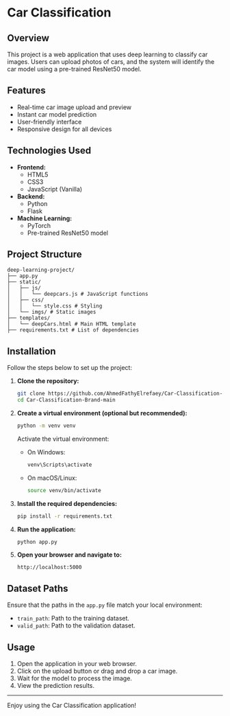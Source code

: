 # Car Classification

## Overview
This project is a web application that uses deep learning to classify car images. Users can upload photos of cars, and the system will identify the car model using a pre-trained ResNet50 model.

## Features
- Real-time car image upload and preview
- Instant car model prediction
- User-friendly interface
- Responsive design for all devices

## Technologies Used
- **Frontend:**
  - HTML5
  - CSS3
  - JavaScript (Vanilla)
- **Backend:**
  - Python
  - Flask
- **Machine Learning:**
  - PyTorch 
  - Pre-trained ResNet50 model

## Project Structure
```
deep-learning-project/
├── app.py 
├── static/
│   ├── js/
│   │   └── deepcars.js # JavaScript functions
│   ├── css/
│   │   └── style.css # Styling
│   └── imgs/ # Static images
├── templates/
│   └── deepCars.html # Main HTML template
├── requirements.txt # List of dependencies
```

## Installation
Follow the steps below to set up the project:

1. **Clone the repository:**
   ```bash
   git clone https://github.com/AhmedFathyElrefaey/Car-Classification-Brand.git
   cd Car-Classification-Brand-main
   ```

2. **Create a virtual environment (optional but recommended):**
   ```bash
   python -m venv venv
   ```
   Activate the virtual environment:
   - On Windows:
     ```bash
     venv\Scripts\activate
     ```
   - On macOS/Linux:
     ```bash
     source venv/bin/activate
     ```

3. **Install the required dependencies:**
   ```bash
   pip install -r requirements.txt
   ```

4. **Run the application:**
   ```bash
   python app.py
   ```

5. **Open your browser and navigate to:**
   ```
   http://localhost:5000
   ```

## Dataset Paths
Ensure that the paths in the `app.py` file match your local environment:
- `train_path`: Path to the training dataset.
- `valid_path`: Path to the validation dataset.

## Usage
1. Open the application in your web browser.
2. Click on the upload button or drag and drop a car image.
3. Wait for the model to process the image.
4. View the prediction results.

---
Enjoy using the Car Classification application!
